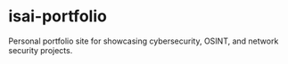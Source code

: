 # isai-portfolio
Personal portfolio site for showcasing cybersecurity, OSINT, and network security projects.
